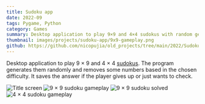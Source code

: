 ```yaml
---
title: Sudoku app
date: 2022-09
tags: Pygame, Python
category: Games
summary: Desktop application to play 9×9 and 4×4 sudokus with random generation, difficulty levels, and solution checking.
thumbnail: images/projects/sudoku-app/9x9-gameplay.png
github: https://github.com/nicopujia/old_projects/tree/main/2022/Sudoku
---
```


Desktop application to play 9 × 9 and 4 × 4 [sudokus](https://es.wikipedia.org/wiki/Sudoku). The program generates them randomly and removes some numbers based in the chosen difficulty. It saves the answer if the player gives up or just wants to check.

![Title screen]({static}/images/projects/sudoku-app/title.png)
![9 × 9 sudoku gameplay]({static}/images/projects/sudoku-app/9x9-gameplay.png)
![9 × 9 sudoku solved]({static}/images/projects/sudoku-app/9x9-solved.png)
![4 × 4 sudoku gameplay]({static}/images/projects/sudoku-app/4x4-gameplay.png)

